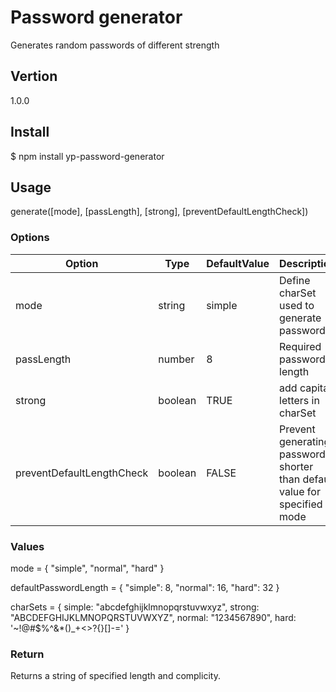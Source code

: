 # Password generator

Generates random passwords of different strength

## Vertion

1.0.0

## Install

$ npm install yp-password-generator

## Usage

generate([mode], [passLength], [strong], [preventDefaultLengthCheck])

### Options

| Option                    | Type    | DefaultValue | Description                                                               |
| ------------------------- | ------- | ------------ | ------------------------------------------------------------------------- |
| mode                      | string  | simple       | Define charSet used to generate password                                  |
| passLength                | number  | 8            | Required password length                                                  |
| strong                    | boolean | TRUE         | add capital letters in charSet                                            |
| preventDefaultLengthCheck | boolean | FALSE        | Prevent generating password shorter than default value for specified mode |

### Values

mode = {
"simple",
"normal",
"hard"
}

defaultPasswordLength = {
"simple": 8,
"normal": 16,
"hard": 32
}

charSets = {
simple: "abcdefghijklmnopqrstuvwxyz",
strong: "ABCDEFGHIJKLMNOPQRSTUVWXYZ",
normal: "1234567890",
hard: '~!@#$%^&\*()\_+<>?{}[]-='
}

### Return

Returns a string of specified length and complicity.

